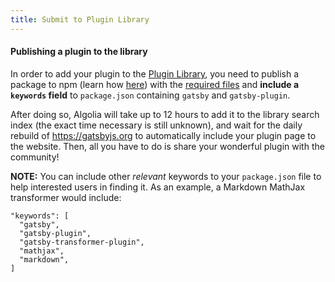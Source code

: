 ```yaml
---
title: Submit to Plugin Library
---
```


#### Publishing a plugin to the library

In order to add your plugin to the [Plugin Library](/packages/), you need to publish a package to npm (learn how [here](https://docs.npmjs.com/getting-started/publishing-npm-packages)) with the [required files](#what-files-does-gatsby-look-for-in-a-plugin) and **include a `keywords` field** to `package.json` containing `gatsby` and `gatsby-plugin`.

After doing so, Algolia will take up to 12 hours to add it to the library search index (the exact time necessary is still unknown), and wait for the daily rebuild of https://gatsbyjs.org to automatically include your plugin page to the website. Then, all you have to do is share your wonderful plugin with the community!

**NOTE:** You can include other _relevant_ keywords to your `package.json` file to help interested users in finding it. As an example, a Markdown MathJax transformer would include:

```
"keywords": [
  "gatsby",
  "gatsby-plugin",
  "gatsby-transformer-plugin",
  "mathjax",
  "markdown",
]
```
